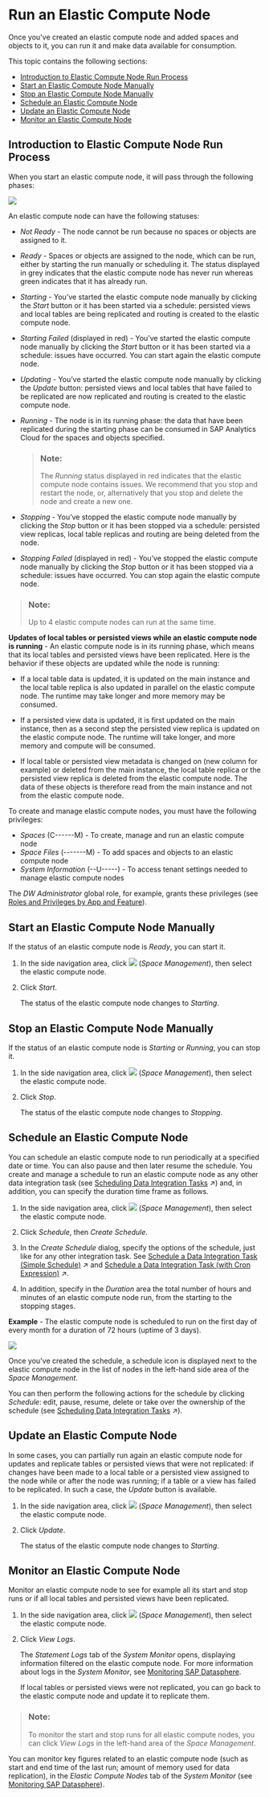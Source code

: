 <!-- loio34b35852f2ff4888bda6b17e08f73ce3 -->

# Run an Elastic Compute Node

Once you've created an elastic compute node and added spaces and objects to it, you can run it and make data available for consumption.

This topic contains the following sections:

-   [Introduction to Elastic Compute Node Run Process](run-an-elastic-compute-node-34b3585.md#loio34b35852f2ff4888bda6b17e08f73ce3__section_crv_xpr_pbc)
-   [Start an Elastic Compute Node Manually](run-an-elastic-compute-node-34b3585.md#loio34b35852f2ff4888bda6b17e08f73ce3__section_syj_cwt_qzb)
-   [Stop an Elastic Compute Node Manually](run-an-elastic-compute-node-34b3585.md#loio34b35852f2ff4888bda6b17e08f73ce3__section_gzj_5lb_tzb)
-   [Schedule an Elastic Compute Node](run-an-elastic-compute-node-34b3585.md#loio34b35852f2ff4888bda6b17e08f73ce3__section_j5y_dwt_qzb)
-   [Update an Elastic Compute Node](run-an-elastic-compute-node-34b3585.md#loio34b35852f2ff4888bda6b17e08f73ce3__section_pwl_fst_qzb)
-   [Monitor an Elastic Compute Node](run-an-elastic-compute-node-34b3585.md#loio34b35852f2ff4888bda6b17e08f73ce3__section_wy2_xxg_tzb)



<a name="loio34b35852f2ff4888bda6b17e08f73ce3__section_crv_xpr_pbc"/>

## Introduction to Elastic Compute Node Run Process

When you start an elastic compute node, it will pass through the following phases:

![](images/ECN_Lifecycle_6420ce1.png)

An elastic compute node can have the following statuses:

-   *Not Ready* - The node cannot be run because no spaces or objects are assigned to it.

-   *Ready* - Spaces or objects are assigned to the node, which can be run, either by starting the run manually or scheduling it. The status displayed in grey indicates that the elastic compute node has never run whereas green indicates that it has already run.

-   *Starting* - You’ve started the elastic compute node manually by clicking the *Start* button or it has been started via a schedule: persisted views and local tables are being replicated and routing is created to the elastic compute node.

-   *Starting Failed* \(displayed in red\) - You’ve started the elastic compute node manually by clicking the *Start* button or it has been started via a schedule: issues have occurred. You can start again the elastic compute node.

-   *Updating* - You’ve started the elastic compute node manually by clicking the *Update* button: persisted views and local tables that have failed to be replicated are now replicated and routing is created to the elastic compute node.

-   *Running* - The node is in its running phase: the data that have been replicated during the starting phase can be consumed in SAP Analytics Cloud for the spaces and objects specified.

    > ### Note:  
    > The *Running* status displayed in red indicates that the elastic compute node contains issues. We recommend that you stop and restart the node, or, alternatively that you stop and delete the node and create a new one.

-   *Stopping* - You’ve stopped the elastic compute node manually by clicking the *Stop* button or it has been stopped via a schedule: persisted view replicas, local table replicas and routing are being deleted from the node.

-   *Stopping Failed* \(displayed in red\) - You’ve stopped the elastic compute node manually by clicking the *Stop* button or it has been stopped via a schedule: issues have occurred. You can stop again the elastic compute node.


> ### Note:  
> Up to 4 elastic compute nodes can run at the same time.

**Updates of local tables or persisted views while an elastic compute node is running** - An elastic compute node is in its running phase, which means that its local tables and persisted views have been replicated. Here is the behavior if these objects are updated while the node is running:

-   If a local table data is updated, it is updated on the main instance and the local table replica is also updated in parallel on the elastic compute node. The runtime may take longer and more memory may be consumed.

-   If a persisted view data is updated, it is first updated on the main instance, then as a second step the persisted view replica is updated on the elastic compute node. The runtime will take longer, and more memory and compute will be consumed.

-   If local table or persisted view metadata is changed on \(new column for example\) or deleted from the main instance, the local table replica or the persisted view replica is deleted from the elastic compute node. The data of these objects is therefore read from the main instance and not from the elastic compute node.


To create and manage elastic compute nodes, you must have the following privileges:

-   *Spaces* \(C------M\) - To create, manage and run an elastic compute node
-   *Space Files* \(-------M\) - To add spaces and objects to an elastic compute node
-   *System Information* \(--U-----\) - To access tenant settings needed to manage elastic compute nodes

The *DW Administrator* global role, for example, grants these privileges \(see [Roles and Privileges by App and Feature](../Managing-Users-and-Roles/roles-and-privileges-by-app-and-feature-2d8b7d0.md)\).



<a name="loio34b35852f2ff4888bda6b17e08f73ce3__section_syj_cwt_qzb"/>

## Start an Elastic Compute Node Manually

If the status of an elastic compute node is *Ready*, you can start it.

1.  In the side navigation area, click ![](../images/Space_Management_a868247.png) \(*Space Management*\), then select the elastic compute node.

2.  Click *Start*.

    The status of the elastic compute node changes to *Starting*.




<a name="loio34b35852f2ff4888bda6b17e08f73ce3__section_gzj_5lb_tzb"/>

## Stop an Elastic Compute Node Manually

If the status of an elastic compute node is *Starting* or *Running*, you can stop it.

1.  In the side navigation area, click ![](../images/Space_Management_a868247.png) \(*Space Management*\), then select the elastic compute node.

2.  Click *Stop*.

    The status of the elastic compute node changes to *Stopping*.




<a name="loio34b35852f2ff4888bda6b17e08f73ce3__section_j5y_dwt_qzb"/>

## Schedule an Elastic Compute Node

You can schedule an elastic compute node to run periodically at a specified date or time. You can also pause and then later resume the schedule. You create and manage a schedule to run an elastic compute node as any other data integration task \(see [Scheduling Data Integration Tasks](https://help.sap.com/viewer/be5967d099974c69b77f4549425ca4c0/cloud/en-US/7fa07621d9c0452a978cb2cc8e4cd2b1.html "Schedule data integration tasks to run periodically at a specified date or time.") :arrow_upper_right:\) and, in addition, you can specify the duration time frame as follows.

1.  In the side navigation area, click ![](../images/Space_Management_a868247.png) \(*Space Management*\), then select the elastic compute node.

2.  Click *Schedule*, then *Create Schedule*.
3.  In the *Create Schedule* dialog, specify the options of the schedule, just like for any other integration task. See [Schedule a Data Integration Task (Simple Schedule)](https://help.sap.com/viewer/be5967d099974c69b77f4549425ca4c0/cloud/en-US/7c11059ed3314e1fb753736b7867512c.html "You can schedule or unschedule data integration tasks such as remote data replication, data persistence, data flow, replication flow, or task chains runs. You may also pause and then later resume the run of scheduled tasks.") :arrow_upper_right: and [Schedule a Data Integration Task (with Cron Expression)](https://help.sap.com/viewer/be5967d099974c69b77f4549425ca4c0/cloud/en-US/169ba34e19744362be25a4325de8d10c.html "Schedule data integration tasks such as data replication, data persistence, or data flow runs or task chains runs, by entering directly a cron expression.") :arrow_upper_right:.

4.  In addition, specify in the *Duration* area the total number of hours and minutes of an elastic compute node run, from the starting to the stopping stages.


**Example** - The elastic compute node is scheduled to run on the first day of every month for a duration of 72 hours \(uptime of 3 days\).

![](images/ECN_Scheduling_Example_fd1112f.jpg)

Once you've created the schedule, a schedule icon is displayed next to the elastic compute node in the list of nodes in the left-hand side area of the *Space Management*.

You can then perform the following actions for the schedule by clicking *Schedule*: edit, pause, resume, delete or take over the ownership of the schedule \(see [Scheduling Data Integration Tasks](https://help.sap.com/viewer/be5967d099974c69b77f4549425ca4c0/cloud/en-US/7fa07621d9c0452a978cb2cc8e4cd2b1.html "Schedule data integration tasks to run periodically at a specified date or time.") :arrow_upper_right:\).



<a name="loio34b35852f2ff4888bda6b17e08f73ce3__section_pwl_fst_qzb"/>

## Update an Elastic Compute Node

In some cases, you can partially run again an elastic compute node for updates and replicate tables or persisted views that were not replicated: if changes have been made to a local table or a persisted view assigned to the node while or after the node was running; if a table or a view has failed to be replicated. In such a case, the *Update* button is available.

1.  In the side navigation area, click ![](../images/Space_Management_a868247.png) \(*Space Management*\), then select the elastic compute node.

2.  Click *Update*.

    The status of the elastic compute node changes to *Starting*.




<a name="loio34b35852f2ff4888bda6b17e08f73ce3__section_wy2_xxg_tzb"/>

## Monitor an Elastic Compute Node

Monitor an elastic compute node to see for example all its start and stop runs or if all local tables and persisted views have been replicated.

1.  In the side navigation area, click ![](../images/Space_Management_a868247.png) \(*Space Management*\), then select the elastic compute node.

2.  Click *View Logs*.

    The *Statement Logs* tab of the *System Monitor* opens, displaying information filtered on the elastic compute node. For more information about logs in the *System Monitor*, see [Monitoring SAP Datasphere](../Monitoring-SAP-Datasphere/monitoring-sap-datasphere-28910cd.md).

    If local tables or persisted views were not replicated, you can go back to the elastic compute node and update it to replicate them.


> ### Note:  
> To monitor the start and stop runs for all elastic compute nodes, you can click *View Logs* in the left-hand area of the *Space Management*.

You can monitor key figures related to an elastic compute node \(such as start and end time of the last run; amount of memory used for data replication\), in the *Elastic Compute Nodes* tab of the *System Monitor*  \(see [Monitoring SAP Datasphere](../Monitoring-SAP-Datasphere/monitoring-sap-datasphere-28910cd.md)\).

